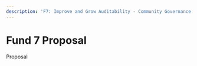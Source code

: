 ```yaml
---
description: 'F7: Improve and Grow Auditability - Community Governance Oversight'
---
```


# Fund 7 Proposal

Proposal
